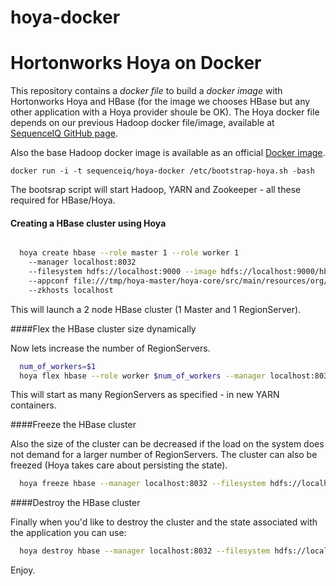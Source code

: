 hoya-docker
===========
# Hortonworks Hoya on Docker

This repository contains a *docker file* to build a *docker image* with Hortonworks Hoya and HBase (for the image we chooses HBase but any other application with a Hoya provider shoule be OK).
The Hoya docker file depends on our previous Hadoop docker file/image, available at [SequenceIQ GitHub page](https://github.com/sequenceiq/hadoop-docker). 

Also the base Hadoop docker image is available as an official [Docker image](https://index.docker.io/u/sequenceiq/hadoop-docker).



```
docker run -i -t sequenceiq/hoya-docker /etc/bootstrap-hoya.sh -bash
```

The bootsrap script will start Hadoop, YARN and Zookeeper - all these required for HBase/Hoya.


#### Creating a HBase cluster using Hoya 

``` bash

  hoya create hbase --role master 1 --role worker 1
    --manager localhost:8032
    --filesystem hdfs://localhost:9000 --image hdfs://localhost:9000/hbase.tar.gz
    --appconf file:///tmp/hoya-master/hoya-core/src/main/resources/org/apache/hoya/providers/hbase/conf
    --zkhosts localhost
```
This will launch a 2 node HBase cluster (1 Master and 1 RegionServer). 

####Flex the HBase cluster size dynamically

Now lets increase the number of RegionServers.

``` bash
  num_of_workers=$1
  hoya flex hbase --role worker $num_of_workers --manager localhost:8032 --filesystem hdfs://localhost:9000
```

This will start as many RegionServers as specified - in new YARN containers. 

####Freeze the HBase cluster

Also the size of the cluster can be decreased if the load on the system does not demand for a larger number of RegionServers. The cluster can also be freezed (Hoya takes care about persisting the state).

``` bash
  hoya freeze hbase --manager localhost:8032 --filesystem hdfs://localhost:9000
```

####Destroy the HBase cluster

Finally when you'd like to destroy the cluster and the state associated with the application you can use:

``` bash
  hoya destroy hbase --manager localhost:8032 --filesystem hdfs://localhost:9000
```

Enjoy.
